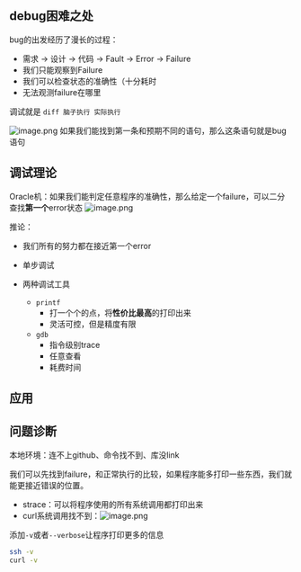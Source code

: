 ## debug困难之处

bug的出发经历了漫长的过程：
- 需求 -> 设计 -> 代码 -> Fault -> Error -> Failure
- 我们只能观察到Failure
- 我们可以检查状态的准确性（十分耗时
- 无法观测failure在哪里

调试就是 `diff 脑子执行 实际执行`

![image.png](https://pic-1257412153.cos.ap-nanjing.myqcloud.com/images/2024/01/03/20240103111149-14b51d.png)
如果我们能找到第一条和预期不同的语句，那么这条语句就是bug语句

## 调试理论

Oracle机：如果我们能判定任意程序的准确性，那么给定一个failure，可以二分查找**第一个**error状态
![image.png](https://pic-1257412153.cos.ap-nanjing.myqcloud.com/images/2024/01/03/20240103111700-e50156.png)

推论：
- 我们所有的努力都在接近第一个error
- 单步调试



- 两种调试工具
	- `printf`
		- 打一个个的点，将**性价比最高**的打印出来
		- 灵活可控，但是精度有限
	- `gdb`
		- 指令级别trace
		- 任意查看
		- 耗费时间

## 应用

## 问题诊断

本地环境：连不上github、命令找不到、库没link

我们可以先找到failure，和正常执行的比较，如果程序能多打印一些东西，我们就能更接近错误的位置。

- strace：可以将程序使用的所有系统调用都打印出来
- curl系统调用找不到：![image.png](https://pic-1257412153.cos.ap-nanjing.myqcloud.com/images/2024/01/03/20240103112935-65a34e.png)


添加`-v`或者`--verbose`让程序打印更多的信息
```sh
ssh -v
curl -v
```





